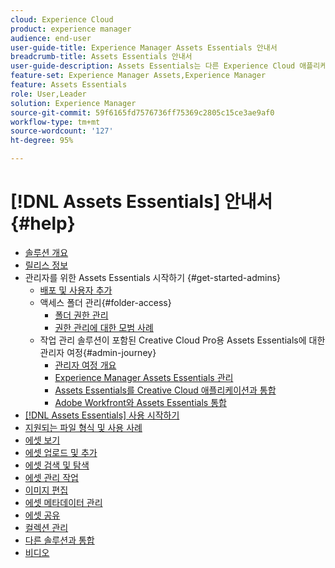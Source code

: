 ```yaml
---
cloud: Experience Cloud
product: experience manager
audience: end-user
user-guide-title: Experience Manager Assets Essentials 안내서
breadcrumb-title: Assets Essentials 안내서
user-guide-description: Assets Essentials는 다른 Experience Cloud 애플리케이션 내에서 작동하는 간단한 에셋 관리 솔루션입니다.
feature-set: Experience Manager Assets,Experience Manager
feature: Assets Essentials
role: User,Leader
solution: Experience Manager
source-git-commit: 59f6165fd7576736ff75369c2805c15ce3ae9af0
workflow-type: tm+mt
source-wordcount: '127'
ht-degree: 95%

---
```



# [!DNL Assets Essentials] 안내서 {#help}

+ [솔루션 개요](introduction.md)
+ [릴리스 정보](release-notes.md)
+ 관리자를 위한 Assets Essentials 시작하기 {#get-started-admins}
   + [배포 및 사용자 추가](deploy-administer.md)
   + 액세스 폴더 관리{#folder-access}
      + [폴더 권한 관리](manage-permissions.md)
      + [권한 관리에 대한 모범 사례](permission-management-best-practices.md)
   + 작업 관리 솔루션이 포함된 Creative Cloud Pro용 Assets Essentials에 대한 관리자 여정{#admin-journey}
      + [관리자 여정 개요](assets-essentials-cc-pro-work-management-admin-journey.md)
      + [Experience Manager Assets Essentials 관리](adminster-aem-assets-essentials.md)
      + [Assets Essentials를 Creative Cloud 애플리케이션과 통합](integrate-assets-essentials-creative-cloud.md)
      + [Adobe Workfront와 Assets Essentials 통합](integrate-assets-essentials-workfront.md)
+ [ [!DNL Assets Essentials] 사용 시작하기](get-started.md)
+ [지원되는 파일 형식 및 사용 사례](supported-file-formats.md)
+ [에셋 보기](navigate-view.md)
+ [에셋 업로드 및 추가](add-delete.md)
+ [에셋 검색 및 탐색](search.md)
+ [에셋 관리 작업](manage-organize.md)
+ [이미지 편집](edit-images.md)
+ [에셋 메타데이터 관리](metadata.md)
+ [에셋 공유](share-links-for-assets.md)
+ [컬렉션 관리](manage-collections.md)
+ [다른 솔루션과 통합](integration.md)
+ [비디오](https://experienceleague.adobe.com/docs/experience-manager-learn/assets-essentials/overview.html)
